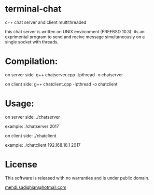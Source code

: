 # terminal-chat
c++ chat server and client multithreaded

this chat server is written on UNIX environment (FREEBSD 10.3). its an exprimental program to send and recive
message simultaneously on a single socket with threads.


# Compilation:


on server side:
g++ chatserver.cpp -lpthread -o chatserver

on client side:
g++ chatclient.cpp -lpthread -o chatclient


# Usage:

on server side:
./chatserver <port>

example:
./chatserver 2017


on client side:
./chatclient <host name> <port>

example:
./chatclient 192.168.10.1 2017


# License

This software is released with no warranties and is under public domain.

mehdi.sadighian@hotmail.com

